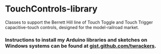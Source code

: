 # TouchControls-library
Classes to support the Berrett Hill line of Touch Toggle and Touch Trigger capacitive-touch controls, designed for the model-railroad market.

### Instructions to install my Arduino libraries and sketches on Windows systems can be found at [gist.github.com/twrackers](https://gist.github.com/twrackers).
